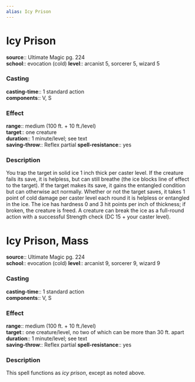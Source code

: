 ```yaml
---
alias: Icy Prison
---
```


# Icy Prison 

**source**:: Ultimate Magic pg. 224  
**school**:: evocation (cold)
**level**:: arcanist 5, sorcerer 5, wizard 5

### Casting 

**casting-time**:: 1 standard action  
**components**:: V, S

### Effect 

**range**:: medium (100 ft. + 10 ft./level)  
**target**:: one creature  
**duration**:: 1 minute/level; see text  
**saving-throw**:: Reflex partial
**spell-resistance**:: yes

### Description 

You trap the target in solid ice 1 inch thick per caster level. If the creature fails its save, it is helpless, but can still breathe (the ice blocks line of effect to the target). If the target makes its save, it gains the entangled condition but can otherwise act normally. Whether or not the target saves, it takes 1 point of cold damage per caster level each round it is helpless or entangled in the ice. The ice has hardness 0 and 3 hit points per inch of thickness; if broken, the creature is freed. A creature can break the ice as a full-round action with a successful Strength check (DC 15 + your caster level).

# Icy Prison, Mass 

**source**:: Ultimate Magic pg. 224  
**school**:: evocation (cold)
**level**:: arcanist 9, sorcerer 9, wizard 9

### Casting 

**casting-time**:: 1 standard action  
**components**:: V, S

### Effect 

**range**:: medium (100 ft. + 10 ft./level)  
**target**:: one creature/level, no two of which can be more than 30 ft. apart  
**duration**:: 1 minute/level; see text  
**saving-throw**:: Reflex partial
**spell-resistance**:: yes

### Description 

This spell functions as *icy prison*, except as noted above.
